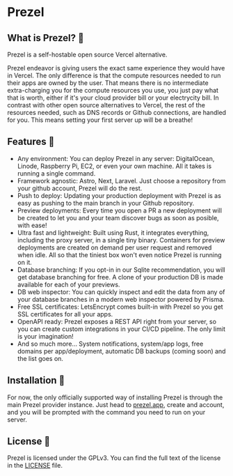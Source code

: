 # Prezel

## What is Prezel? 🎯

Prezel is a self-hostable open source Vercel alternative.

Prezel endeavor is giving users the exact same experience they would have in Vercel.
The only difference is that the compute resources needed to run their apps are owned by the user.
That means there is no intermediate extra-charging you for the compute resources you use, you just pay what that is worth,
either if it's your cloud provider bill or your electrycity bill.
In contrast with other open source alternatives to Vercel, the rest of the resources needed, such as DNS records or Github connections, are handled for you.
This means setting your first server up will be a breathe!


## Features 🌟

- Any environment: You can deploy Prezel in any server: DigitalOcean, Linode, Raspberry Pi, EC2, or even your own machine. All it takes is running a single command.
- Framework agnostic: Astro, Next, Laravel. Just choose a repository from your github account, Prezel will do the rest.
- Push to deploy: Updating your production deployment with Prezel is as easy as pushing to the main branch in your Github repository.
- Preview deployments: Every time you open a PR a new deployment will be created to let you and your team discover bugs as soon as posible, with ease!
- Ultra fast and lightweight: Built using Rust, it integrates everything, including the proxy server, in a single tiny binary. Containers for preview deployments are created on demand per user request and removed when idle. All so that the tiniest box won't even notice Prezel is running on it.
- Database branching: If you opt-in in our Sqlite recommendation, you will get database branching for free. A clone of your production DB is made available for each of your previews.
- DB web inspector: You can quickly inspect and edit the data from any of your database branches in a modern web inspector powered by Prisma.
- Free SSL certificates: LetsEncrypt comes built-in with Prezel so you get SSL certificates for all your apps.
- OpenAPI ready: Prezel exposes a REST API right from your server, so you can create custom integrations in your CI/CD pipeline. The only limit is your imagination!
- And so much more... System notifications, system/app logs, free domains per app/deployment, automatic DB backups (coming soon) and the list goes on.

## Installation 🚀

For now, the only officially supported way of installing Prezel is through the main Prezel provider instance.
Just head to [prezel.app](https://prezel.app), create and account, and you will be prompted with the command you need to run on your server.

## License 📜

Prezel is licensed under the GPLv3. You can find the full text of the license in the [LICENSE](./LICENSE) file.
